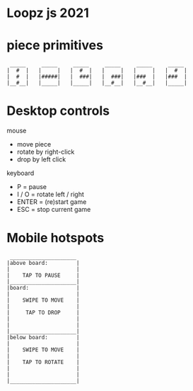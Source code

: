 # Loopz js 2021

# piece primitives

     _____     _____     _____     _____     _____     _____
    |  #  |   |     |   |  #  |   |     |   |     |   |  #  |
    |  #  |   |#####|   |  ###|   |  ###|   |###  |   |###  |
    |__#__|   |_____|   |_____|   |__#__|   |__#__|   |_____|
     



# Desktop controls

mouse
- move piece
- rotate by right-click
- drop by left click

keyboard
- P = pause
- I / O = rotate left / right
- ENTER = (re)start game
- ESC = stop current game

# Mobile hotspots

     _____________________
    |above board:         |
    |                     |
    |    TAP TO PAUSE     |
    |_____________________|
    |board:               |
    |                     |
    |    SWIPE TO MOVE    |
    |                     |
    |     TAP TO DROP     |
    |                     |
    |                     |
    |_____________________|
    |below board:         |
    |                     |
    |    SWIPE TO MOVE    |
    |                     |
    |    TAP TO ROTATE    |
    |                     |
    |                     |
    |_____________________|


